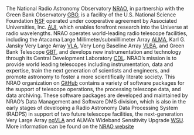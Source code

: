 The National Radio Astronomy Observatory [NRAO](https://public.nrao.edu/), in partnership with the Green Bank Observatory [GBO](https://greenbankobservatory.org/), is a facility of the U.S. National Science Foundation [NSF](https://www.nsf.gov/) operated under cooperative agreement by Associated Universities, Inc. [AUI](https://aui.edu/), which enables forefront research into the Universe at radio wavelengths. NRAO operates world-leading radio telescope facilities, including the Atacama Large Millimeter/submilllimeter Array [ALMA](https://public.nrao.edu/telescopes/alma/), Karl G. Jansky Very Large Array [VLA](https://public.nrao.edu/telescopes/vla/), Very Long Baseline Array [VLBA](https://public.nrao.edu/telescopes/vlba/), and Green Bank Telescope [GBT](https://public.nrao.edu/telescopes/gbt/), and develops new instrumentation and technology through its Central Development Laboratory [CDL](https://science.nrao.edu/facilities/cdl/). NRAO’s mission is to provide world leading telescopes including instrumentation, data and expertise, train the next generation of scientists and engineers, and promote astronomy to foster a more scientifically literate society.  This NRAO organization on [GitHub](https://github.com/nrao/) contains a variety of software packages for the support of telescope operations, the processing telescope data, and data archiving. These software packages are developed and maintained by NRAO’s Data Management and Software DMS division, which is also in the early stages of developing a Radio Astronomy Data Processing System (RADPS) in support of two future telescope facilities, the next-generation Very Large Array [ngVLA](https://ngvla.nrao.edu/) and ALMA’s Wideband Sensitivity Upgrade [WSU](https://www.almaobservatory.org/en/scientists/alma-2030-wsu/wsu-program/).  More information can be found on the [NRAO website](https://science.nrao.edu/)
